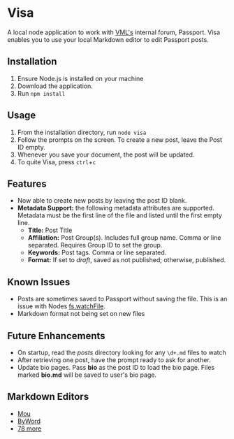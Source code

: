 # Visa

A local node application to work with [VML's](http://www.vml.com) internal forum, Passport. Visa enables you to use your local Markdown editor to edit Passport posts.

## Installation

1. Ensure Node.js is installed on your machine
2. Download the application.
3. Run `npm install`

## Usage

1. From the installation directory, run `node visa`
2. Follow the prompts on the screen. To create a new post, leave the Post ID empty.
3. Whenever you save your document, the post will be updated.
4. To quite Visa, press `ctrl`+`c`

## Features

+ Now able to create new posts by leaving the post ID blank.
+ **Metadata Support:** the following metadata attributes are supported. Metadata must be the first line of the file and listed until the first empty line.
  - **Title:** Post Title
  - **Affiliation:** Post Group(s). Includes full group name. Comma or line separated. Requires Group ID to set the group.
  - **Keywords:** Post tags. Comma or line separated.
  - **Format:** If set to *draft*, saved as not published; otherwise, published.

## Known Issues

+ Posts are sometimes saved to Passport without saving the file. This is an issue with Nodes [fs.watchFile](http://nodejs.org/api/fs.html#fs_fs_watchfile_filename_options_listener).
+ Markdown format not being set on new files

## Future Enhancements

+ On startup, read the *posts* directory looking for any `\d+.md` files to watch
+ After retrieving one post, have the prompt ready to ask for another.
+ Update bio pages. Pass **bio** as the post ID to load the bio page. Files marked **bio.md** will be saved to user's bio page.

## Markdown Editors

+ [Mou](http://mouapp.com/)
+ [ByWord](http://bywordapp.com/)
+ [78 more](http://mashable.com/2013/06/24/markdown-tools/)
